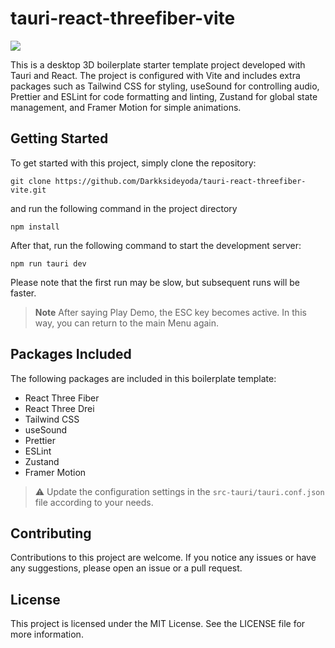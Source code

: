 # tauri-react-threefiber-vite

<img src="https://darkksideyoda.github.io/Urlimages/Screenshot%202023-04-23%20at%2003.34.11%202.png" w="40" h="40"/>

This is a desktop 3D boilerplate starter template project developed with Tauri and React. The project is configured with Vite and includes extra packages such as Tailwind CSS for styling, useSound for controlling audio, Prettier and ESLint for code formatting and linting, Zustand for global state management, and Framer Motion for simple animations.

## Getting Started

To get started with this project, simply clone the repository:
```console
git clone https://github.com/Darkksideyoda/tauri-react-threefiber-vite.git
```
and run the following command in the project directory
```console
npm install
```
After that, run the following command to start the development server:

```console
npm run tauri dev
```

Please note that the first run may be slow, but subsequent runs will be faster.

> **Note**
> After saying Play Demo, the ESC key becomes active. In this way, you can return to the main Menu again.

## Packages Included

The following packages are included in this boilerplate template:

- React Three Fiber
- React Three Drei
- Tailwind CSS
- useSound
- Prettier
- ESLint
- Zustand
- Framer Motion

> :warning: Update the configuration settings in the `src-tauri/tauri.conf.json` file according to your needs.

## Contributing

Contributions to this project are welcome. If you notice any issues or have any suggestions, please open an issue or a pull request.

## License

This project is licensed under the MIT License. See the LICENSE file for more information.
